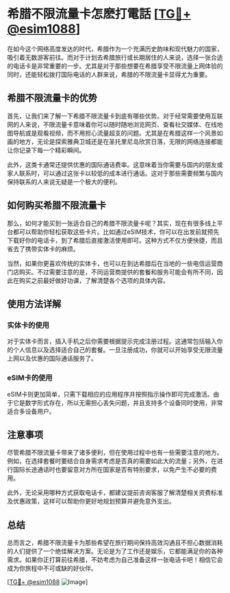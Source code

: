 # 希腊不限流量卡怎麽打電話 [[TG💪+ @esim1088](https://t.me/s/esim1088)]

在如今这个网络高度发达的时代，希腊作为一个充满历史韵味和现代魅力的国家，吸引着无数游客前往。而对于计划去希腊旅行或长期居住的人来说，选择一张合适的电话卡是非常重要的一步。尤其是对于那些想要在希腊享受不限流量上网体验的同时，还能轻松拨打国际电话的人群来说，希腊的不限流量卡显得尤为重要。

## 希腊不限流量卡的优势

首先，让我们来了解一下希腊不限流量卡到底有哪些优势。对于经常需要使用互联网的人来说，不限流量卡意味着你可以随时随地浏览网页、查看社交媒体、在线地图导航或是观看视频，而不用担心流量超支的问题。尤其是在希腊这样一个风景如画的地方，无论是探索雅典卫城还是在圣托里尼岛欣赏日落，无限的网络连接都能让你记录下每一个精彩瞬间。

此外，这类卡通常还提供优惠的国际通话费率。这意味着当你需要与国内的朋友或家人联系时，可以通过这张卡以较低的成本进行通话。这对于那些需要频繁与国内保持联系的人来说无疑是一个极大的便利。

## 如何购买希腊不限流量卡

那么，如何才能买到一张适合自己的希腊不限流量卡呢？其实，现在有很多线上平台都可以帮助你轻松获取这些卡片。比如通过eSIM技术，你可以在出发前就预先下载好你的电话卡，到了希腊后直接激活使用即可。这种方式不仅方便快捷，而且省去了携带实体卡的麻烦。

当然，如果你更喜欢传统的实体卡，也可以在到达希腊后在当地的一些电信运营商门店购买。不过需要注意的是，不同运营商提供的套餐和服务可能会有所不同，因此在购买之前最好做好功课，了解清楚各个选项的具体内容。

## 使用方法详解

### 实体卡的使用

对于实体卡而言，插入手机之后你需要根据提示完成注册过程。这通常包括输入你的个人信息以及选择适合自己的套餐。一旦注册成功，你就可以开始享受无限流量上网以及优惠的国际通话服务了。

### eSIM卡的使用

eSIM卡则更加简单，只需下载相应的应用程序并按照指示操作即可完成激活。由于它是数字形式存在，所以无需担心丢失问题，并且支持多个设备同时使用，非常适合多设备用户。

## 注意事项

尽管希腊不限流量卡带来了诸多便利，但在使用过程中也有一些需要注意的地方。例如，在选择套餐时要结合自身需求考虑是否真的需要如此大的流量；另外，在进行国际长途通话时也要留意对方所在国家是否有特别要求，以免产生不必要的费用。

此外，无论采用哪种方式获取电话卡，都建议提前咨询客服了解清楚相关资费标准及优惠政策，这样可以帮助你更好地规划预算并避免意外支出。

## 总结

总而言之，希腊不限流量卡为那些希望在旅行期间保持高效沟通且不担心数据消耗的人们提供了一个绝佳解决方案。无论是为了工作还是娱乐，它都能满足你的各种需求。如果你正打算前往希腊，不妨考虑为自己准备这样一张电话卡吧！相信它会成为你旅程中不可或缺的好伙伴。

[[TG💪+ @esim1088](https://t.me/s/esim1088) ![Image](https://i.postimg.cc/4NQfJmqS/Snipaste-2025-05-13-00-14-12.png)]